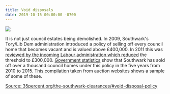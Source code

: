 ```yaml
---
title: Void disposals
date: 2019-10-15 00:00:00 -0700
---
```


![](http://35percent.org/img/samplecouncilhomessold.png)

It is not just council estates being demolished. In 2009, Southwark's Tory/Lib Dem administration introduced a policy of selling off every council home that becomes vacant and is valued above £400,000. In 2011 this was [reviewed by the incoming Labour administration which reduced](http://moderngov.southwark.gov.uk/documents/s19458/Report%20Review%20of%20Void%20Disposal%20Strategy.pdf) the threshold to £300,000. [Government statistics](https://assets.publishing.service.gov.uk/government/uploads/system/uploads/attachment_data/file/561232/LT_648.xlsx) show that Southwark has sold off over a thousand council homes under this policy in the five years from 2010 to 2015. [This compilation](http://35percent.org/img/sold_by_southwark.pdf) taken from auction websites shows a sample of some of these.

[Source: 35percent.org/the-southwark-clearances/#void-disposal-policy](35percent.org/the-southwark-clearances/#void-disposal-policy)
